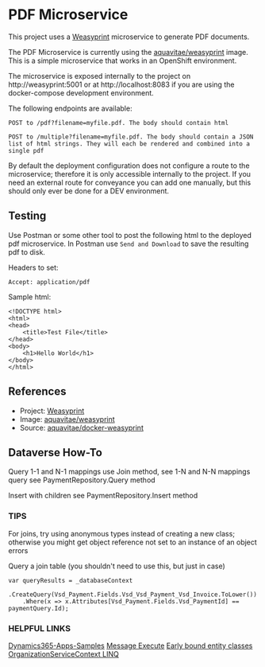 # PDF Microservice

This project uses a [Weasyprint](http://weasyprint.org/) microservice to generate PDF documents.

The PDF Microservice is currently using the [aquavitae/weasyprint](https://hub.docker.com/r/aquavitae/weasyprint/) image.  This is a simple microservice that works in an OpenShift environment.

The microservice is exposed internally to the project on http://weasyprint:5001 or at http://localhost:8083 if you are using the docker-compose development environment.

The following endpoints are available:

```
POST to /pdf?filename=myfile.pdf. The body should contain html

POST to /multiple?filename=myfile.pdf. The body should contain a JSON list of html strings. They will each be rendered and combined into a single pdf
```

By default the deployment configuration does not configure a route to the microservice; therefore it is only accessible internally to the project.  If you need an external route for conveyance you can add one manually, but this should only ever be done for a DEV environment.  

## Testing

Use Postman or some other tool to post the following html to the deployed pdf microservice.  In Postman use `Send and Download` to save the resulting pdf to disk.

Headers to set:
```
Accept: application/pdf
```

Sample html:
```
<!DOCTYPE html>
<html>
<head>
    <title>Test File</title>
</head>
<body>
    <h1>Hello World</h1>
</body>
</html>
```

## References

* Project: [Weasyprint](http://weasyprint.org/)
* Image: [aquavitae/weasyprint](https://hub.docker.com/r/aquavitae/weasyprint/)
* Source: [aquavitae/docker-weasyprint](https://github.com/aquavitae/docker-weasyprint)

## Dataverse How-To

Query
1-1 and N-1 mappings use Join method, see 
1-N and N-N mappings query see PaymentRepository.Query method

Insert with children see PaymentRepository.Insert method

### TIPS
For joins, try using anonymous types instead of creating a new class; otherwise you might get object reference not set to an instance of an object errors

Query a join table (you shouldn't need to use this, but just in case)
```
var queryResults = _databaseContext
    .CreateQuery(Vsd_Payment.Fields.Vsd_Vsd_Payment_Vsd_Invoice.ToLower())
    .Where(x => x.Attributes[Vsd_Payment.Fields.Vsd_PaymentId] == paymentQuery.Id);
```

### HELPFUL LINKS

[Dynamics365-Apps-Samples](https://github.com/microsoft/Dynamics365-Apps-Samples/blob/master/samples-from-msdn/EarlyBound/BasicContextExamples.cs)
[Message Execute](https://learn.microsoft.com/en-us/dotnet/api/microsoft.xrm.sdk.iorganizationservice.execute?view=dataverse-sdk-latest)
[Early bound entity classes](https://learn.microsoft.com/en-us/dynamics365/customerengagement/on-premises/developer/org-service/create-early-bound-entity-classes-code-generation-tool?view=op-9-1)
[OrganizationServiceContext LINQ](https://learn.microsoft.com/en-us/power-apps/developer/data-platform/org-service/build-queries-with-linq-net-language-integrated-query)